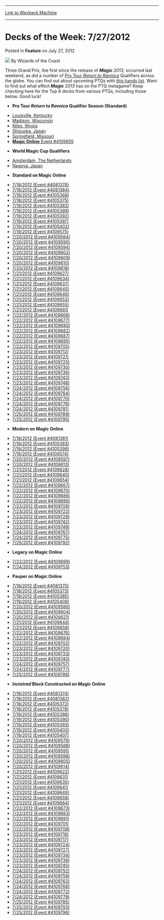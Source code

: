 
---
[Link to Wayback Machine](https://web.archive.org/web/20220123161403/https://magic.wizards.com/en/articles/archive/feature/decks-week-7272012-2012-07-27)

[_metadata_:author]:- "Wizards of the Coast"
[_metadata_:description]:- "Three Grand Prix, the first since the release of Magic 2013, occurred last weekend, as did a number of Pro Tour Return to Ravnica Qualifiers across the globe. You can find out about upcoming PTQs with this handy list. Want to find out what effect Magic 2013 has on the PTQ metagame? Keep checking here for the Top 8 decks from various PTQs, including those below. Good luck!"
[_metadata_:generator]:- "Drupal 7 (http://drupal.org)"
[_metadata_:node]:- "596101"
[_metadata_:publish_date]:- "2012-07-27"
[_metadata_:source]:- "div-main-content"
[_metadata_:title]:- "Decks of the Week: 7/27/2012"
[_metadata_:wayback_capture_timestamp]:- "2022-01-23 16:14:03"
[_metadata_:wayback_raw_url]:- "https://web.archive.org/web/20220123161403id_/https://magic.wizards.com/en/articles/archive/feature/decks-week-7272012-2012-07-27"
[_metadata_:wayback_url]:- "https://magic.wizards.com/en/articles/archive/feature/decks-week-7272012-2012-07-27"
---


Decks of the Week: 7/27/2012
============================



 Posted in **Feature**
 on July 27, 2012 






![](https://media.magic.wizards.com/styles/auth_small/public/images/person/wizards_author.jpg)
By Wizards of the Coast











Three Grand Prix, the first since the release of ***Magic** 2013*, occurred last weekend, as did a number of [Pro Tour *Return to Ravnica*](http://www.wizards.com/Magic/TCG/Events.aspx?x=mtgcom/protour/seattle12-qualifiers) Qualifiers across the globe. You can find out about upcoming PTQs with [this handy list](http://www.wizards.com/Magic/TCG/Events.aspx?x=mtg/event/protour/qualifierlist&tablesort=1). Want to find out what effect ***Magic** 2013* has on the PTQ metagame? Keep checking here for the Top 8 decks from various PTQs, including those below. Good luck! 


* **Pro Tour *Return to Ravnica* Qualifier Season (Standard)**
+ [Louisville, Kentucky](/en/articles/archive/event-coverage/pro-tour-return-ravnica-qualifier-season-top-8-standard-decklists-37)
+ [Madison, Wisconsin](/en/articles/archive/event-coverage/pro-tour-return-ravnica-qualifier-season-top-8-standard-decklists-38)
+ [Niles, Illinois](/en/articles/archive/event-coverage/pro-tour-return-ravnica-qualifier-season-top-8-standard-decklists-35)
+ [Shizuoka, Japan](/en/articles/archive/event-coverage/pro-tour-return-ravnica-qualifier-season-top-8-standard-decklists-40)
+ [Springfield, Missouri](/en/articles/archive/event-coverage/pro-tour-return-ravnica-qualifier-season-top-8-standard-decklists-39)
+ [**Magic Online** Event #4109655](http://archive.wizards.com/Magic/Digital/MagicOnlineTourn.aspx?x=mtg/digital/magiconline/tourn/4109655)
* **World Magic Cup Qualifiers**
+ [Amsterdam, The Netherlands](/en/articles/archive/event-coverage/2012-world-magic-cup-qualifier-top-8-standard-decklists-2012-08-01)
+ [Nagoya, Japan](/en/articles/archive/event-coverage/2012-world-magic-cup-qualifier-top-8-standard-decklists-2012-07-26)
* **Standard on Magic Online**
+ [7/18/2012 (Event #4081378)](http://archive.wizards.com/Magic/Digital/MagicOnlineTourn.aspx?x=mtg/digital/magiconline/tourn/4081378)
+ [7/18/2012 (Event #4081384)](http://archive.wizards.com/Magic/Digital/MagicOnlineTourn.aspx?x=mtg/digital/magiconline/tourn/4081384)
+ [7/18/2012 (Event #4105369)](http://archive.wizards.com/Magic/Digital/MagicOnlineTourn.aspx?x=mtg/digital/magiconline/tourn/4105369)
+ [7/18/2012 (Event #4105375)](http://archive.wizards.com/Magic/Digital/MagicOnlineTourn.aspx?x=mtg/digital/magiconline/tourn/4105375)
+ [7/19/2012 (Event #4105382)](http://archive.wizards.com/Magic/Digital/MagicOnlineTourn.aspx?x=mtg/digital/magiconline/tourn/4105382)
+ [7/19/2012 (Event #4105389)](http://archive.wizards.com/Magic/Digital/MagicOnlineTourn.aspx?x=mtg/digital/magiconline/tourn/4105389)
+ [7/19/2012 (Event #4105392)](http://archive.wizards.com/Magic/Digital/MagicOnlineTourn.aspx?x=mtg/digital/magiconline/tourn/4105392)
+ [7/19/2012 (Event #4105397)](http://archive.wizards.com/Magic/Digital/MagicOnlineTourn.aspx?x=mtg/digital/magiconline/tourn/4105397)
+ [7/19/2012 (Event #4105402)](http://archive.wizards.com/Magic/Digital/MagicOnlineTourn.aspx?x=mtg/digital/magiconline/tourn/4105402)
+ [7/19/2012 (Event #4109575)](http://archive.wizards.com/Magic/Digital/MagicOnlineTourn.aspx?x=mtg/digital/magiconline/tourn/4109575)
+ [7/20/2012 (Event #4109584)](http://archive.wizards.com/Magic/Digital/MagicOnlineTourn.aspx?x=mtg/digital/magiconline/tourn/4109584)
+ [7/20/2012 (Event #4109590)](http://archive.wizards.com/Magic/Digital/MagicOnlineTourn.aspx?x=mtg/digital/magiconline/tourn/4109590)
+ [7/20/2012 (Event #4109594)](http://archive.wizards.com/Magic/Digital/MagicOnlineTourn.aspx?x=mtg/digital/magiconline/tourn/4109594)
+ [7/20/2012 (Event #4109602)](http://archive.wizards.com/Magic/Digital/MagicOnlineTourn.aspx?x=mtg/digital/magiconline/tourn/4109602)
+ [7/20/2012 (Event #4109609)](http://archive.wizards.com/Magic/Digital/MagicOnlineTourn.aspx?x=mtg/digital/magiconline/tourn/4109609)
+ [7/20/2012 (Event #4109610)](http://archive.wizards.com/Magic/Digital/MagicOnlineTourn.aspx?x=mtg/digital/magiconline/tourn/4109610)
+ [7/20/2012 (Event #4109618)](http://archive.wizards.com/Magic/Digital/MagicOnlineTourn.aspx?x=mtg/digital/magiconline/tourn/4109618)
+ [7/21/2012 (Event #4109627)](http://archive.wizards.com/Magic/Digital/MagicOnlineTourn.aspx?x=mtg/digital/magiconline/tourn/4109627)
+ [7/21/2012 (Event #4109634)](http://archive.wizards.com/Magic/Digital/MagicOnlineTourn.aspx?x=mtg/digital/magiconline/tourn/4109634)
+ [7/21/2012 (Event #4109637)](http://archive.wizards.com/Magic/Digital/MagicOnlineTourn.aspx?x=mtg/digital/magiconline/tourn/4109637)
+ [7/21/2012 (Event #4109645)](http://archive.wizards.com/Magic/Digital/MagicOnlineTourn.aspx?x=mtg/digital/magiconline/tourn/4109645)
+ [7/21/2012 (Event #4109646)](http://archive.wizards.com/Magic/Digital/MagicOnlineTourn.aspx?x=mtg/digital/magiconline/tourn/4109646)
+ [7/21/2012 (Event #4109653)](http://archive.wizards.com/Magic/Digital/MagicOnlineTourn.aspx?x=mtg/digital/magiconline/tourn/4109653)
+ [7/21/2012 (Event #4109655)](http://archive.wizards.com/Magic/Digital/MagicOnlineTourn.aspx?x=mtg/digital/magiconline/tourn/4109655)
+ [7/21/2012 (Event #4109661)](http://archive.wizards.com/Magic/Digital/MagicOnlineTourn.aspx?x=mtg/digital/magiconline/tourn/4109661)
+ [7/22/2012 (Event #4109668)](http://archive.wizards.com/Magic/Digital/MagicOnlineTourn.aspx?x=mtg/digital/magiconline/tourn/4109668)
+ [7/22/2012 (Event #4109677)](http://archive.wizards.com/Magic/Digital/MagicOnlineTourn.aspx?x=mtg/digital/magiconline/tourn/4109677)
+ [7/22/2012 (Event #4109680)](http://archive.wizards.com/Magic/Digital/MagicOnlineTourn.aspx?x=mtg/digital/magiconline/tourn/4109680)
+ [7/22/2012 (Event #4109682)](http://archive.wizards.com/Magic/Digital/MagicOnlineTourn.aspx?x=mtg/digital/magiconline/tourn/4109682)
+ [7/22/2012 (Event #4109687)](http://archive.wizards.com/Magic/Digital/MagicOnlineTourn.aspx?x=mtg/digital/magiconline/tourn/4109687)
+ [7/22/2012 (Event #4109695)](http://archive.wizards.com/Magic/Digital/MagicOnlineTourn.aspx?x=mtg/digital/magiconline/tourn/4109695)
+ [7/22/2012 (Event #4109705)](http://archive.wizards.com/Magic/Digital/MagicOnlineTourn.aspx?x=mtg/digital/magiconline/tourn/4109705)
+ [7/23/2012 (Event #4109712)](http://archive.wizards.com/Magic/Digital/MagicOnlineTourn.aspx?x=mtg/digital/magiconline/tourn/4109712)
+ [7/23/2012 (Event #4109721)](http://archive.wizards.com/Magic/Digital/MagicOnlineTourn.aspx?x=mtg/digital/magiconline/tourn/4109721)
+ [7/23/2012 (Event #4109725)](http://archive.wizards.com/Magic/Digital/MagicOnlineTourn.aspx?x=mtg/digital/magiconline/tourn/4109725)
+ [7/23/2012 (Event #4109730)](http://archive.wizards.com/Magic/Digital/MagicOnlineTourn.aspx?x=mtg/digital/magiconline/tourn/4109730)
+ [7/23/2012 (Event #4109736)](http://archive.wizards.com/Magic/Digital/MagicOnlineTourn.aspx?x=mtg/digital/magiconline/tourn/4109736)
+ [7/23/2012 (Event #4109743)](http://archive.wizards.com/Magic/Digital/MagicOnlineTourn.aspx?x=mtg/digital/magiconline/tourn/4109743)
+ [7/23/2012 (Event #4109748)](http://archive.wizards.com/Magic/Digital/MagicOnlineTourn.aspx?x=mtg/digital/magiconline/tourn/4109748)
+ [7/24/2012 (Event #4109756)](http://archive.wizards.com/Magic/Digital/MagicOnlineTourn.aspx?x=mtg/digital/magiconline/tourn/4109756)
+ [7/24/2012 (Event #4109764)](http://archive.wizards.com/Magic/Digital/MagicOnlineTourn.aspx?x=mtg/digital/magiconline/tourn/4109764)
+ [7/24/2012 (Event #4109770)](http://archive.wizards.com/Magic/Digital/MagicOnlineTourn.aspx?x=mtg/digital/magiconline/tourn/4109770)
+ [7/24/2012 (Event #4109776)](http://archive.wizards.com/Magic/Digital/MagicOnlineTourn.aspx?x=mtg/digital/magiconline/tourn/4109776)
+ [7/24/2012 (Event #4109781)](http://archive.wizards.com/Magic/Digital/MagicOnlineTourn.aspx?x=mtg/digital/magiconline/tourn/4109781)
+ [7/25/2012 (Event #4109789)](http://archive.wizards.com/Magic/Digital/MagicOnlineTourn.aspx?x=mtg/digital/magiconline/tourn/4109789)
+ [7/25/2012 (Event #4109795)](http://archive.wizards.com/Magic/Digital/MagicOnlineTourn.aspx?x=mtg/digital/magiconline/tourn/4109795)
* **Modern on Magic Online**
+ [7/18/2012 (Event #4081381)](http://archive.wizards.com/Magic/Digital/MagicOnlineTourn.aspx?x=mtg/digital/magiconline/tourn/4081381)
+ [7/19/2012 (Event #4105383)](http://archive.wizards.com/Magic/Digital/MagicOnlineTourn.aspx?x=mtg/digital/magiconline/tourn/4105383)
+ [7/19/2012 (Event #4105398)](http://archive.wizards.com/Magic/Digital/MagicOnlineTourn.aspx?x=mtg/digital/magiconline/tourn/4105398)
+ [7/19/2012 (Event #4109574)](http://archive.wizards.com/Magic/Digital/MagicOnlineTourn.aspx?x=mtg/digital/magiconline/tourn/4109574)
+ [7/20/2012 (Event #4109597)](http://archive.wizards.com/Magic/Digital/MagicOnlineTourn.aspx?x=mtg/digital/magiconline/tourn/4109597)
+ [7/20/2012 (Event #4109613)](http://archive.wizards.com/Magic/Digital/MagicOnlineTourn.aspx?x=mtg/digital/magiconline/tourn/4109613)
+ [7/21/2012 (Event #4109628)](http://archive.wizards.com/Magic/Digital/MagicOnlineTourn.aspx?x=mtg/digital/magiconline/tourn/4109628)
+ [7/21/2012 (Event #4109640)](http://archive.wizards.com/Magic/Digital/MagicOnlineTourn.aspx?x=mtg/digital/magiconline/tourn/4109640)
+ [7/21/2012 (Event #4109654)](http://archive.wizards.com/Magic/Digital/MagicOnlineTourn.aspx?x=mtg/digital/magiconline/tourn/4109654)
+ [7/22/2012 (Event #4109667)](http://archive.wizards.com/Magic/Digital/MagicOnlineTourn.aspx?x=mtg/digital/magiconline/tourn/4109667)
+ [7/22/2012 (Event #4109670)](http://archive.wizards.com/Magic/Digital/MagicOnlineTourn.aspx?x=mtg/digital/magiconline/tourn/4109670)
+ [7/22/2012 (Event #4109686)](http://archive.wizards.com/Magic/Digital/MagicOnlineTourn.aspx?x=mtg/digital/magiconline/tourn/4109686)
+ [7/22/2012 (Event #4109696)](http://archive.wizards.com/Magic/Digital/MagicOnlineTourn.aspx?x=mtg/digital/magiconline/tourn/4109696)
+ [7/22/2012 (Event #4109709)](http://archive.wizards.com/Magic/Digital/MagicOnlineTourn.aspx?x=mtg/digital/magiconline/tourn/4109709)
+ [7/23/2012 (Event #4109722)](http://archive.wizards.com/Magic/Digital/MagicOnlineTourn.aspx?x=mtg/digital/magiconline/tourn/4109722)
+ [7/23/2012 (Event #4109729)](http://archive.wizards.com/Magic/Digital/MagicOnlineTourn.aspx?x=mtg/digital/magiconline/tourn/4109729)
+ [7/23/2012 (Event #4109742)](http://archive.wizards.com/Magic/Digital/MagicOnlineTourn.aspx?x=mtg/digital/magiconline/tourn/4109742)
+ [7/23/2012 (Event #4109749)](http://archive.wizards.com/Magic/Digital/MagicOnlineTourn.aspx?x=mtg/digital/magiconline/tourn/4109749)
+ [7/24/2012 (Event #4109767)](http://archive.wizards.com/Magic/Digital/MagicOnlineTourn.aspx?x=mtg/digital/magiconline/tourn/4109767)
+ [7/24/2012 (Event #4109775)](http://archive.wizards.com/Magic/Digital/MagicOnlineTourn.aspx?x=mtg/digital/magiconline/tourn/4109775)
+ [7/25/2012 (Event #4109792)](http://archive.wizards.com/Magic/Digital/MagicOnlineTourn.aspx?x=mtg/digital/magiconline/tourn/4109792)
* **Legacy on Magic Online**
+ [7/22/2012 (Event #4109699)](http://archive.wizards.com/Magic/Digital/MagicOnlineTourn.aspx?x=mtg/digital/magiconline/tourn/4109699)
+ [7/24/2012 (Event #4109753)](http://archive.wizards.com/Magic/Digital/MagicOnlineTourn.aspx?x=mtg/digital/magiconline/tourn/4109753)
* **Pauper on Magic Online**
+ [7/18/2012 (Event #4081375)](http://archive.wizards.com/Magic/Digital/MagicOnlineTourn.aspx?x=mtg/digital/magiconline/tourn/4081375)
+ [7/18/2012 (Event #4105373)](http://archive.wizards.com/Magic/Digital/MagicOnlineTourn.aspx?x=mtg/digital/magiconline/tourn/4105373)
+ [7/19/2012 (Event #4105385)](http://archive.wizards.com/Magic/Digital/MagicOnlineTourn.aspx?x=mtg/digital/magiconline/tourn/4105385)
+ [7/19/2012 (Event #4105408)](http://archive.wizards.com/Magic/Digital/MagicOnlineTourn.aspx?x=mtg/digital/magiconline/tourn/4105408)
+ [7/20/2012 (Event #4109580)](http://archive.wizards.com/Magic/Digital/MagicOnlineTourn.aspx?x=mtg/digital/magiconline/tourn/4109580)
+ [7/20/2012 (Event #4109604)](http://archive.wizards.com/Magic/Digital/MagicOnlineTourn.aspx?x=mtg/digital/magiconline/tourn/4109604)
+ [7/20/2012 (Event #4109621)](http://archive.wizards.com/Magic/Digital/MagicOnlineTourn.aspx?x=mtg/digital/magiconline/tourn/4109621)
+ [7/21/2012 (Event #4109644)](http://archive.wizards.com/Magic/Digital/MagicOnlineTourn.aspx?x=mtg/digital/magiconline/tourn/4109644)
+ [7/21/2012 (Event #4109659)](http://archive.wizards.com/Magic/Digital/MagicOnlineTourn.aspx?x=mtg/digital/magiconline/tourn/4109659)
+ [7/22/2012 (Event #4109676)](http://archive.wizards.com/Magic/Digital/MagicOnlineTourn.aspx?x=mtg/digital/magiconline/tourn/4109676)
+ [7/22/2012 (Event #4109684)](http://archive.wizards.com/Magic/Digital/MagicOnlineTourn.aspx?x=mtg/digital/magiconline/tourn/4109684)
+ [7/22/2012 (Event #4109702)](http://archive.wizards.com/Magic/Digital/MagicOnlineTourn.aspx?x=mtg/digital/magiconline/tourn/4109702)
+ [7/23/2012 (Event #4109720)](http://archive.wizards.com/Magic/Digital/MagicOnlineTourn.aspx?x=mtg/digital/magiconline/tourn/4109720)
+ [7/23/2012 (Event #4109733)](http://archive.wizards.com/Magic/Digital/MagicOnlineTourn.aspx?x=mtg/digital/magiconline/tourn/4109733)
+ [7/23/2012 (Event #4109740)](http://archive.wizards.com/Magic/Digital/MagicOnlineTourn.aspx?x=mtg/digital/magiconline/tourn/4109740)
+ [7/24/2012 (Event #4109757)](http://archive.wizards.com/Magic/Digital/MagicOnlineTourn.aspx?x=mtg/digital/magiconline/tourn/4109757)
+ [7/24/2012 (Event #4109777)](http://archive.wizards.com/Magic/Digital/MagicOnlineTourn.aspx?x=mtg/digital/magiconline/tourn/4109777)
+ [7/25/2012 (Event #4109786)](http://archive.wizards.com/Magic/Digital/MagicOnlineTourn.aspx?x=mtg/digital/magiconline/tourn/4109786)
* ***Innistrad* Block Constructed on Magic Online**
+ [7/18/2012 (Event #4081374)](http://archive.wizards.com/Magic/Digital/MagicOnlineTourn.aspx?x=mtg/digital/magiconline/tourn/4081374)
+ [7/18/2012 (Event #4081382)](http://archive.wizards.com/Magic/Digital/MagicOnlineTourn.aspx?x=mtg/digital/magiconline/tourn/4081382)
+ [7/18/2012 (Event #4105372)](http://archive.wizards.com/Magic/Digital/MagicOnlineTourn.aspx?x=mtg/digital/magiconline/tourn/4105372)
+ [7/18/2012 (Event #4105378)](http://archive.wizards.com/Magic/Digital/MagicOnlineTourn.aspx?x=mtg/digital/magiconline/tourn/4105378)
+ [7/19/2012 (Event #4105386)](http://archive.wizards.com/Magic/Digital/MagicOnlineTourn.aspx?x=mtg/digital/magiconline/tourn/4105386)
+ [7/19/2012 (Event #4105390)](http://archive.wizards.com/Magic/Digital/MagicOnlineTourn.aspx?x=mtg/digital/magiconline/tourn/4105390)
+ [7/19/2012 (Event #4105393)](http://archive.wizards.com/Magic/Digital/MagicOnlineTourn.aspx?x=mtg/digital/magiconline/tourn/4105393)
+ [7/19/2012 (Event #4105400)](http://archive.wizards.com/Magic/Digital/MagicOnlineTourn.aspx?x=mtg/digital/magiconline/tourn/4105400)
+ [7/19/2012 (Event #4105407)](http://archive.wizards.com/Magic/Digital/MagicOnlineTourn.aspx?x=mtg/digital/magiconline/tourn/4105407)
+ [7/20/2012 (Event #4109579)](http://archive.wizards.com/Magic/Digital/MagicOnlineTourn.aspx?x=mtg/digital/magiconline/tourn/4109579)
+ [7/20/2012 (Event #4109588)](http://archive.wizards.com/Magic/Digital/MagicOnlineTourn.aspx?x=mtg/digital/magiconline/tourn/4109588)
+ [7/20/2012 (Event #4109591)](http://archive.wizards.com/Magic/Digital/MagicOnlineTourn.aspx?x=mtg/digital/magiconline/tourn/4109591)
+ [7/20/2012 (Event #4109598)](http://archive.wizards.com/Magic/Digital/MagicOnlineTourn.aspx?x=mtg/digital/magiconline/tourn/4109598)
+ [7/20/2012 (Event #4109605)](http://archive.wizards.com/Magic/Digital/MagicOnlineTourn.aspx?x=mtg/digital/magiconline/tourn/4109605)
+ [7/20/2012 (Event #4109614)](http://archive.wizards.com/Magic/Digital/MagicOnlineTourn.aspx?x=mtg/digital/magiconline/tourn/4109614)
+ [7/21/2012 (Event #4109622)](http://archive.wizards.com/Magic/Digital/MagicOnlineTourn.aspx?x=mtg/digital/magiconline/tourn/4109622)
+ [7/21/2012 (Event #4109631)](http://archive.wizards.com/Magic/Digital/MagicOnlineTourn.aspx?x=mtg/digital/magiconline/tourn/4109631)
+ [7/21/2012 (Event #4109635)](http://archive.wizards.com/Magic/Digital/MagicOnlineTourn.aspx?x=mtg/digital/magiconline/tourn/4109635)
+ [7/21/2012 (Event #4109641)](http://archive.wizards.com/Magic/Digital/MagicOnlineTourn.aspx?x=mtg/digital/magiconline/tourn/4109641)
+ [7/21/2012 (Event #4109649)](http://archive.wizards.com/Magic/Digital/MagicOnlineTourn.aspx?x=mtg/digital/magiconline/tourn/4109649)
+ [7/21/2012 (Event #4109658)](http://archive.wizards.com/Magic/Digital/MagicOnlineTourn.aspx?x=mtg/digital/magiconline/tourn/4109658)
+ [7/21/2012 (Event #4109664)](http://archive.wizards.com/Magic/Digital/MagicOnlineTourn.aspx?x=mtg/digital/magiconline/tourn/4109664)
+ [7/22/2012 (Event #4109673)](http://archive.wizards.com/Magic/Digital/MagicOnlineTourn.aspx?x=mtg/digital/magiconline/tourn/4109673)
+ [7/22/2012 (Event #4109683)](http://archive.wizards.com/Magic/Digital/MagicOnlineTourn.aspx?x=mtg/digital/magiconline/tourn/4109683)
+ [7/22/2012 (Event #4109691)](http://archive.wizards.com/Magic/Digital/MagicOnlineTourn.aspx?x=mtg/digital/magiconline/tourn/4109691)
+ [7/22/2012 (Event #4109701)](http://archive.wizards.com/Magic/Digital/MagicOnlineTourn.aspx?x=mtg/digital/magiconline/tourn/4109701)
+ [7/22/2012 (Event #4109708)](http://archive.wizards.com/Magic/Digital/MagicOnlineTourn.aspx?x=mtg/digital/magiconline/tourn/4109708)
+ [7/23/2012 (Event #4109716)](http://archive.wizards.com/Magic/Digital/MagicOnlineTourn.aspx?x=mtg/digital/magiconline/tourn/4109716)
+ [7/23/2012 (Event #4109717)](http://archive.wizards.com/Magic/Digital/MagicOnlineTourn.aspx?x=mtg/digital/magiconline/tourn/4109717)
+ [7/23/2012 (Event #4109724)](http://archive.wizards.com/Magic/Digital/MagicOnlineTourn.aspx?x=mtg/digital/magiconline/tourn/4109724)
+ [7/23/2012 (Event #4109727)](http://archive.wizards.com/Magic/Digital/MagicOnlineTourn.aspx?x=mtg/digital/magiconline/tourn/4109727)
+ [7/23/2012 (Event #4109734)](http://archive.wizards.com/Magic/Digital/MagicOnlineTourn.aspx?x=mtg/digital/magiconline/tourn/4109734)
+ [7/23/2012 (Event #4109739)](http://archive.wizards.com/Magic/Digital/MagicOnlineTourn.aspx?x=mtg/digital/magiconline/tourn/4109739)
+ [7/23/2012 (Event #4109745)](http://archive.wizards.com/Magic/Digital/MagicOnlineTourn.aspx?x=mtg/digital/magiconline/tourn/4109745)
+ [7/24/2012 (Event #4109752)](http://archive.wizards.com/Magic/Digital/MagicOnlineTourn.aspx?x=mtg/digital/magiconline/tourn/4109752)
+ [7/24/2012 (Event #4109759)](http://archive.wizards.com/Magic/Digital/MagicOnlineTourn.aspx?x=mtg/digital/magiconline/tourn/4109759)
+ [7/24/2012 (Event #4109762)](http://archive.wizards.com/Magic/Digital/MagicOnlineTourn.aspx?x=mtg/digital/magiconline/tourn/4109762)
+ [7/24/2012 (Event #4109768)](http://archive.wizards.com/Magic/Digital/MagicOnlineTourn.aspx?x=mtg/digital/magiconline/tourn/4109768)
+ [7/24/2012 (Event #4109772)](http://archive.wizards.com/Magic/Digital/MagicOnlineTourn.aspx?x=mtg/digital/magiconline/tourn/4109772)
+ [7/24/2012 (Event #4109779)](http://archive.wizards.com/Magic/Digital/MagicOnlineTourn.aspx?x=mtg/digital/magiconline/tourn/4109779)
+ [7/25/2012 (Event #4109785)](http://archive.wizards.com/Magic/Digital/MagicOnlineTourn.aspx?x=mtg/digital/magiconline/tourn/4109785)
+ [7/25/2012 (Event #4109793)](http://archive.wizards.com/Magic/Digital/MagicOnlineTourn.aspx?x=mtg/digital/magiconline/tourn/4109793)
+ [7/25/2012 (Event #4109796)](http://archive.wizards.com/Magic/Digital/MagicOnlineTourn.aspx?x=mtg/digital/magiconline/tourn/4109796)






